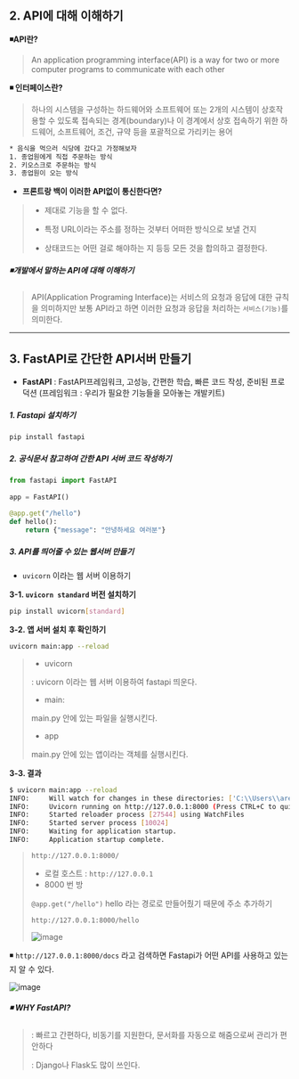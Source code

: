 ## 2. API에 대해 이해하기 

**◾API란?**

> An application programming interface(API) is a way for two or more computer programs to communicate with each other

**◾ 인터페이스란?**

> 하나의 시스템을 구성하는 하드웨어와 소프트웨어 또는 2개의 시스템이 상호작용할 수 있도록 접속되는 경계(boundary)나 이 경계에서 상호 접속하기 위한 하드웨어, 소프트웨어, 조건, 규약 등을 포괄적으로 가리키는 용어



```bash
* 음식을 먹으러 식당에 갔다고 가정해보자
1. 종업원에게 직접 주문하는 방식 
2. 키오스크로 주문하는 방식 
3. 종업원이 오는 방식
```



* **프론트랑 백이 이러한 API없이 통신한다면?**

> - 제대로 기능을 할 수 없다. 
>
> - 특정 URL이라는 주소를 정하는 것부터 어떠한 방식으로 보낼 건지 
>
> - 상태코드는 어떤 걸로 해야하는 지 등등 모든 것을 합의하고 결정한다. 



##### ◾개발에서 말하는 API에 대해 이해하기 

> API(Application Programing Interface)는 서비스의 요청과 응답에 대한 규칙을 의미하지만 보통 API라고 하면 이러한 요청과 응답을 처리하는 `서비스(기능)`를 의미한다. 



---



## 3. FastAPI로 간단한 API서버 만들기 

* **FastAPI** : FastAPI프레임워크, 고성능, 간편한 학습, 빠른 코드 작성, 준비된 프로덕션 (프레임워크 : 우리가 필요한 기능들을 모아놓는 개발키트)



##### 1. Fastapi 설치하기 

```bash
pip install fastapi
```



##### 2. 공식문서 참고하여 간한 API 서버 코드 작성하기 

```python
from fastapi import FastAPI
    
app = FastAPI()
    
@app.get("/hello")
def hello():
	return {"message": "안녕하세요 여러분"}
```



##### 3. API를 띄어줄 수 있는 웹서버 만들기 

* `uvicorn` 이라는 웹 서버 이용하기 

**3-1. `uvicorn standard` 버전 설치하기**

```BASH
pip install uvicorn[standard]
```



**3-2. 앱 서버 설치 후 확인하기** 

```bash
uvicorn main:app --reload
```

> * uvicorn
>
> : uvicorn 이라는 웹 서버 이용하여 fastapi 띄운다.
>
> * main: 
>
> main.py 안에 있는 파일을 실행시킨다. 
>
> * app
>
> main.py 안에 있는 앱이라는 객체를 실행시킨다. 



**3-3. 결과** 

```bash
$ uvicorn main:app --reload
INFO:     Will watch for changes in these directories: ['C:\\Users\\areur\\Desktop\\Web Development\\백엔드 CRUD\\PYTHON']
INFO:     Uvicorn running on http://127.0.0.1:8000 (Press CTRL+C to quit)
INFO:     Started reloader process [27544] using WatchFiles  
INFO:     Started server process [10024]
INFO:     Waiting for application startup.
INFO:     Application startup complete.
```

> `http://127.0.0.1:8000/`
>
> * 로컬 호스트 : `http://127.0.0.1`
> * 8000 번 방 
>
> `@app.get("/hello")` hello 라는 경로로 만들어줬기 때문에 주소 추가하기 
>
> `http://127.0.0.1:8000/hello`
>
> ![image](https://github.com/oiosu/Web-Development/assets/99783474/1c8c620d-aa93-4bbb-9cda-2bd3699eaed3)




◾ `http://127.0.0.1:8000/docs` 라고 검색하면 Fastapi가 어떤 API를 사용하고 있는지 알 수 있다. 

![image](https://github.com/oiosu/Web-Development/assets/99783474/2220a655-588c-4585-aa7c-a1659580c507)



##### ◾ WHY FastAPI?

> : 빠르고 간편하다, 비동기를 지원한다, 문서화를 자동으로 해줌으로써 관리가 편안하다 
>
> : Django나 Flask도 많이 쓰인다. 
